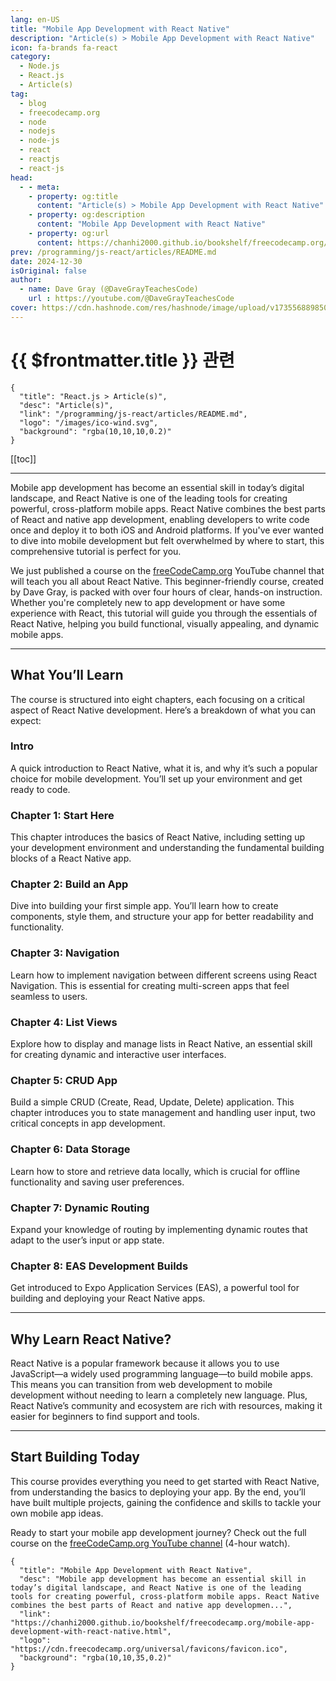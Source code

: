 ```yaml
---
lang: en-US
title: "Mobile App Development with React Native"
description: "Article(s) > Mobile App Development with React Native"
icon: fa-brands fa-react
category:
  - Node.js
  - React.js
  - Article(s)
tag:
  - blog
  - freecodecamp.org
  - node
  - nodejs
  - node-js
  - react
  - reactjs
  - react-js
head:
  - - meta:
    - property: og:title
      content: "Article(s) > Mobile App Development with React Native"
    - property: og:description
      content: "Mobile App Development with React Native"
    - property: og:url
      content: https://chanhi2000.github.io/bookshelf/freecodecamp.org/mobile-app-development-with-react-native.html
prev: /programming/js-react/articles/README.md
date: 2024-12-30
isOriginal: false
author:
  - name: Dave Gray (@DaveGrayTeachesCode)
    url : https://youtube.com/@DaveGrayTeachesCode
cover: https://cdn.hashnode.com/res/hashnode/image/upload/v1735568898507/db93197c-fbed-454d-8134-49b398c4a5df.png
---
```


# {{ $frontmatter.title }} 관련

```component VPCard
{
  "title": "React.js > Article(s)",
  "desc": "Article(s)",
  "link": "/programming/js-react/articles/README.md",
  "logo": "/images/ico-wind.svg",
  "background": "rgba(10,10,10,0.2)"
}
```

[[toc]]

---

<SiteInfo
  name="Mobile App Development with React Native"
  desc="Mobile app development has become an essential skill in today’s digital landscape, and React Native is one of the leading tools for creating powerful, cross-platform mobile apps. React Native combines the best parts of React and native app developmen..."
  url="https://freecodecamp.org/news/mobile-app-development-with-react-native"
  logo="https://cdn.freecodecamp.org/universal/favicons/favicon.ico"
  preview="https://cdn.hashnode.com/res/hashnode/image/upload/v1735568898507/db93197c-fbed-454d-8134-49b398c4a5df.png"/>

Mobile app development has become an essential skill in today’s digital landscape, and React Native is one of the leading tools for creating powerful, cross-platform mobile apps. React Native combines the best parts of React and native app development, enabling developers to write code once and deploy it to both iOS and Android platforms. If you've ever wanted to dive into mobile development but felt overwhelmed by where to start, this comprehensive tutorial is perfect for you.

We just published a course on the [<VPIcon icon="fa-brands fa-free-code-camp"/>freeCodeCamp.org](http://freeCodeCamp.org) YouTube channel that will teach you all about React Native. This beginner-friendly course, created by Dave Gray, is packed with over four hours of clear, hands-on instruction. Whether you're completely new to app development or have some experience with React, this tutorial will guide you through the essentials of React Native, helping you build functional, visually appealing, and dynamic mobile apps.

---

## What You’ll Learn

The course is structured into eight chapters, each focusing on a critical aspect of React Native development. Here’s a breakdown of what you can expect:

### Intro

A quick introduction to React Native, what it is, and why it’s such a popular choice for mobile development. You’ll set up your environment and get ready to code.

### Chapter 1: Start Here

This chapter introduces the basics of React Native, including setting up your development environment and understanding the fundamental building blocks of a React Native app.

### Chapter 2: Build an App

Dive into building your first simple app. You’ll learn how to create components, style them, and structure your app for better readability and functionality.

### Chapter 3: Navigation

Learn how to implement navigation between different screens using React Navigation. This is essential for creating multi-screen apps that feel seamless to users.

### Chapter 4: List Views

Explore how to display and manage lists in React Native, an essential skill for creating dynamic and interactive user interfaces.

### Chapter 5: CRUD App

Build a simple CRUD (Create, Read, Update, Delete) application. This chapter introduces you to state management and handling user input, two critical concepts in app development.

### Chapter 6: Data Storage

Learn how to store and retrieve data locally, which is crucial for offline functionality and saving user preferences.

### Chapter 7: Dynamic Routing

Expand your knowledge of routing by implementing dynamic routes that adapt to the user’s input or app state.

### Chapter 8: EAS Development Builds

Get introduced to Expo Application Services (EAS), a powerful tool for building and deploying your React Native apps.

---

## Why Learn React Native?

React Native is a popular framework because it allows you to use JavaScript—a widely used programming language—to build mobile apps. This means you can transition from web development to mobile development without needing to learn a completely new language. Plus, React Native’s community and ecosystem are rich with resources, making it easier for beginners to find support and tools.

---

## Start Building Today

This course provides everything you need to get started with React Native, from understanding the basics to deploying your app. By the end, you’ll have built multiple projects, gaining the confidence and skills to tackle your own mobile app ideas.

Ready to start your mobile app development journey? Check out the full course on the [<VPIcon icon="fa-brands fa-youtube"/>freeCodeCamp.org YouTube channel](https://youtu.be/sm5Y7Vtuihg) (4-hour watch).

<VidStack src="youtube/sm5Y7Vtuihg" />

<!-- TODO: add ARTICLE CARD -->
```component VPCard
{
  "title": "Mobile App Development with React Native",
  "desc": "Mobile app development has become an essential skill in today’s digital landscape, and React Native is one of the leading tools for creating powerful, cross-platform mobile apps. React Native combines the best parts of React and native app developmen...",
  "link": "https://chanhi2000.github.io/bookshelf/freecodecamp.org/mobile-app-development-with-react-native.html",
  "logo": "https://cdn.freecodecamp.org/universal/favicons/favicon.ico",
  "background": "rgba(10,10,35,0.2)"
}
```
